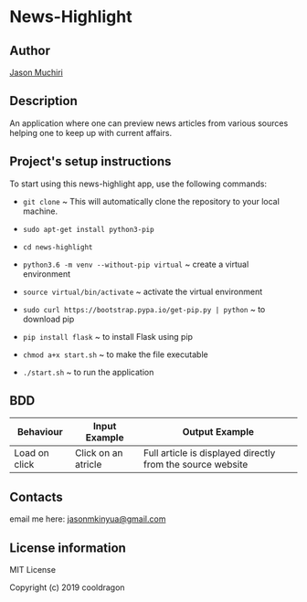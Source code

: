 # News-Highlight

## Author

[Jason Muchiri](https://github.com/jasonmuchiri)

## Description

An application where one can preview news articles from various sources helping one to keep up with current affairs.

## Project's setup instructions

To start using this news-highlight app, use the following commands:

- `git clone` ~ This will automatically clone the repository to your local machine.

- `sudo apt-get install python3-pip`

- `cd news-highlight`

- `python3.6 -m venv --without-pip virtual` ~ create a virtual environment

- `source virtual/bin/activate` ~ activate the virtual environment

- `sudo curl https://bootstrap.pypa.io/get-pip.py | python` ~ to download pip

- `pip install flask` ~ to install Flask using pip

- `chmod a+x start.sh` ~ to make the file executable

- `./start.sh` ~ to run the application

## BDD

|Behaviour|Input Example|Output Example|
|----------|-------------|-------------|
|Load on click|Click on an atricle|Full article is displayed directly from the source website|

## Contacts

email me here: jasonmkinyua@gmail.com

## License information

MIT License

Copyright (c) 2019 cooldragon
